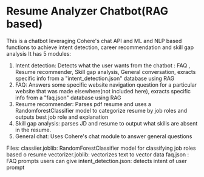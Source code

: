# Resume Analyzer Chatbot(RAG based)

This is a chatbot leveraging Cohere's chat API and ML and NLP based functions to achieve intent detection, career recommendation and skill gap analysis
It has 5 modules:

1. Intent detection: Detects what the user wants from the chatbot : FAQ , Resume recommender, Skill gap analysis, General conversation, exracts specific info from a "intent_detection.json" database using RAG
2. FAQ: Answers some specific website navigation question for a particular website that was made elsewhere(not included here), exracts specific info from a "faq.json" database using RAG
3. Resume recommender: Parses pdf resume and uses a RandomforestClassifier model to categorize resume by job roles and outputs best job role and explanation
4. Skill gap analysis: parses JD and resume to output what skills are absent in the resume.
5. General chat: Uses Cohere's chat module to answer general questions

Files:
classiier.joblib: RandomForestClassifier model for classifying job roles based o resume
vectorizer.joblib: vectorizes text to vector data
faq.json : FAQ prompts users can give
intent_detection.json: detects intent of user prompt
